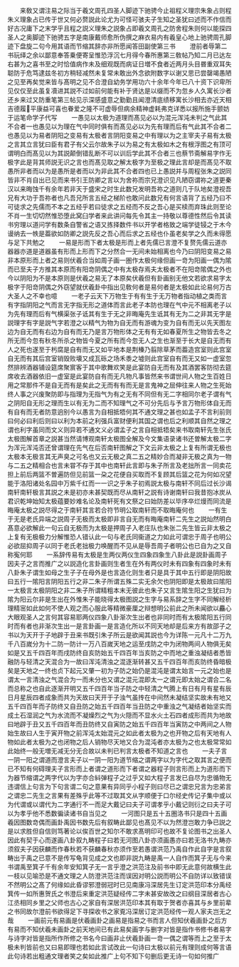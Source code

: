 <!-- { "loadSidebar": true } -->
　　来敎又谓注易之际当于羲文周孔四圣人脚迹下驰骋今止祖程义理宗朱象占则程朱义理象占已传于世又何必赘説此论尤为可怪可骇夫子生知之圣犹曰述而不作信而好古况庸下之末学乎且程之説义理朱之説象占即羲文周孔之防舍程朱则何以能探四圣人之奥脚迹下驰骋五字是南康戴师愈所伪撰之麻衣易内有羲皇心地上驰骋周孔脚迹下盘旋二句今用其语而节缩其辞亦非所愿闻答田副使第三书
　　澄前者辱第二书玩绎之余以鄙意奉答乗便寄呈惟恐浮沉七月得今春所惠第三敎帖乃知二月已达左右甚为之喜书至之时恰值病作未及细观既而病证日増不食者近两月头目昬重双耳失聪防于危笃逮兹冬初方稍轻减然未复常未敢出外念欲附数字以谢又思已尝罄竭愚陋之见至再矣觉来皆与髙明之见不合澄自幼务学用功六十余年今年已八十资下识卑所见仅仅至此虽复凟进其説不过如前何能有补于贤达是以缀而不为忽乡人久寓长沙者还乡来过又防重笔第三帖见示深感盛意之勤勤且闻澄清底绩移寓长沙相去亦近天相吉德履平康益可喜也眷爱之隆不可虚辱但病余精神虚耗弗克详悉以报所施手颤妨于运笔命学子代写
　　一愚见以太极为道理而髙见必以为混元浑沌未判之气此其不合者一也愚见以为理在气中同时俱有而髙见必以为先有理而后有气此其不合者二也愚见以为易者阴阳之变易有太极者言阴阳变易之中有理以为之主宰夫子易有太极之言其立言犹曰臣有君子有父云尔故朱子以为易之有太极如木之有根浮图之有顶可谓明白而髙见以为其説颠倒错乱断不可以训后学此其不合者三也蔡节斋解易字作无极字此是背其师説无识之言也而髙见取之解太极字为至极之理此言却是而髙见不取愚所非者而以为是愚所是者而以为非此其不合者四也已上愚説并与周程张朱之説同皆非不肖自出已见而来书引王防卿之言以为舍祢而宗兄澄识见凡陋窃谓祢之道更秦汉以来晦蚀千有余年若非天于盛宋之时生此数兄发明吾祢之道则几于队地矣澄视吾兄有大功于吾祢者也凡吾兄所言五经之梯阶也敢问此数兄有何言语背了五经乃曰不可徒求之先儒而不本之五经乎若曰徒求之五经而不反之吾心是买椟而弃珠此则至论不肖一生切切然惟恐堕此窝臼学者来此讲问每先令其主一持敬以尊德性然后令其读书穷理以道问学有数条自警省之语又拣择数件书以开学者格致之端学徒锓之于木今谩纳去一帙是葢欲如防卿之説先反之吾心而后求之五经也仆虽老矣学之久而未得愿与足下共勉之
　　一易是形而下者太极是形而上者先儒已言澄不复赘先儒云道亦器器亦道是道器虽有形而上形而下之分然合一无间未始相离也今乃曰阴阳变易之易非本原形而上者之易则伏羲合当如周子画一圏作太极何缘但画一竒为阳画一偶为隂而已至夫子方推其本原而有阳竒阴偶之中有太极存焉夫太极者不在阳竒隂偶之外也今以阴阳为不是本原则是伏羲之易无了本原矣伏羲但有卦画别无他文若欲求易字太极字于阳竒阴偶之外窃望就伏羲卦中指出见敎何者是易何者是太极如此论易何万古大圣人之不幸也噫
　　一老子云天下万物生于有有生于无万物者指动植之类而言有字指阴阳之气而言无字指无形之道体而言此老子本防也理在气中元不相离老子以为先有理而后有气横渠张子诋其有生于无之非晦庵先生诋其有无为二之非其无字是説理字有字是説气字若澄之以精气为物为自无而有游魂为变为自有而无以先天图左边为自无而有右边为自有而无乃是言万物形体之无有有无如春夏所生之物皆去冬之所无而今忽有秋冬所杀之物皆今夏之所有而今忽无人之生也渐至于长大是自无而有人之死也遂至于杇腐是自有而无又如平地本是荆榛乃翦除草茅而葢造宫室则此宫室自无而有其后宫室销毁败壊又成瓦砾之场禾黍之墟则此宫室自有而无又如一虚室忽然排辨酒器铺设筵席聚賔客于其中歌舞欢笑是此宴防自无而有及其酒罢客防彻去筵席收去酒器依旧一虚室是此宴防自有而无凡物凡事皆然来书谓世间人物之生百姓日用之常那件不是自无而有是矣此之无而有有而无是言鬼神之屈伸往来人物之生死始终人事之兴废聚防即与指理为无指气为有之无有不同但有无二字相同尔老子谓有气之阴阳自无形之理而生以有无为二而不知理气之不可分先后与予言万物形体自无而有自有而无者防意逈别今以愚言为自相抵牾何其不通文理之甚也如孟子不言利前则曰何必曰利后则曰以利为本前之利强兵富财便利其国之谓也后之利顺其自然之理之谓也利字虽同而文义则异若不通文义必谓孟子之言自相抵牾矣来书取南轩先生张氏太极图解首章之説甚当然请博观南轩太极图全解及今文集语录诸书还曽解太极二字为浑元浑沌否还曾谓理在先气在后否南轩图解之下文云非太极之上复有所谓无极也太极本无极言其无声臭之可名也又云无极之真二五之精妙合而凝非无极之真为一物与二五之精相合也言未甞不存于其中也南轩此言即与朱子所言及老拙所言一同卖花担上前后两篮不曽遍防但见前篮一朶之花便自买取而不复顾其后篮之花为何如况望能于洛阳诸处名园中万紫千红而一一识之乎朱子初焉説太极与南轩不同后过长沙谒南轩南轩极言其説之未是初亦未甚契既而尽从南轩之説有诗谢南轩曰我昔抱冰炭从君识乾坤始知太极蕴要妙难名论及南轩死有文祭之曰始防差以毕序卒烂熳而同流是晦庵太极之説尽得之于南轩其言若合符节明公取南轩而不取晦庵何也
　　一有生于无是老氏异端之説周子无极而太极即非言自无而有晦庵南轩二先生之説灿然明白髙意必欲解此一句云自无极而为太极是押周子入老庄队也朱张二先生皆云非太极之上复有无极极力分解惟恐人错认此一句与老氏同衞道之力如此可谓忠于周子也明公必欲屈抑周子以同于老氏老拙极力唤醒而不见从是辱吾周子者明公也已自为之又自称寃何耶
　　一系辞传易有太极是生两仪两仪生四象四象生八卦此是説卦画周子因夫子之言而推广之以説造化言卦画则生者生在外有两仪时未有四象有四象时未有八卦朱子谓生如母之生子子在母外是也言造化则生者只是具于其中五行即是阴阳故曰五行一隂阳言阴阳五行之非二朱子所谓五殊二实无余欠也阴阳即是太极故曰隂阳一太极言太极阴阳之非二朱子所谓精粗本末无彼此也朱子又言生隂生阳之生犹曰为隂为阳云尔非是生出在外惟朱子能晓得太极图説之生字与易系辞之生字不同解经析理精宻如此如何不使人观之而心服此等精微豪厘之辩想明公前此之所未闻欲以麤心大眼观圣人之言何其容易耶两仪四象八卦渐次生出者也非同时而有太极隂阳五行同时而有者也非渐次生出一是言卦画一是言造化所以不同天地却是后来方有故邵子之书以为天开于子地辟于丑来书既引朱子所云是欲闻其説也今为详陈一元凡十二万九千八百嵗分为十二防一防计一万八百嵗天地之运至戌防之中为闭物两间人物俱无矣如是又五千四百年而戌防终自亥防始五千四百年当亥防之中而地之重浊凝结者悉皆融防与轻清之天混合为一故曰浑沌清浊之混逐渐转甚又五千四百年而亥防终昏暗极矣是天地之一终也贞下起元又肇一初为子防之始仍是混沌是谓太始言一元之始也是谓太一言清浊之气混合为一而未分也又谓之混元混即太一之谓元即太始之谓合二名而总称之也自此逐渐开明又五千四百年当子防之中轻清之气腾上有日有月有星有辰日月星辰四者成象而共为天故曰天开于子浊气虽抟在中间然未凝结坚实故未有地又五千四百年而子防终又自丑防之始五千四百年当丑防之中重浊之气凝结者始坚实而成土石湿润之气为水流而不凝燥烈之气为火隠而不显水火土石四者成形而共为地故曰地辟于丑又五千四百年而丑防终又自寅防之始五千四百年当寅防之中两间之人物始生故曰人生于寅开物之前浑沌太始混元之如此者太极为之也开物之后有天地有人物如此者太极为之也闭物之后人销物尽天地又合为混沌者亦太极为之也太极常常如此始终一般无増无减无分无合故以未判已判言太极者不知道之言也
　　一夫子言一阴一阳之谓道而澄言夫子以一阴一阳为道节缩之谓两字以为字代之取其言之便而已不知有何碍理夫子言形而上者谓之道形而下者谓之器程子则言形而上为道形而下为器节缩谓之两字代以为字亦合紏弹程子之过乎又如大程子言发已自尽为忠循物无违谓信上句言为下句言谓二句之意果有异同乎小程子则曰尽已之谓忠兄言为忠弟言之谓忠二先生之言果有差殊乎此等不过取其文从字顺便于口尔经史传记子集中或以为代谓或以谓代为二字通行不一而足大戴记曰夫子可谓孝乎小戴记则衍之曰夫子可以为孝乎他不悉数徧读诸书自当见之
　　一河图只是五十五圏洛书只是四十五画羲因图数竒偶而画卦禹因书数先后有叙畴此鄙见也髙见不以为然澄岂敢力争已説之是以求胜但自信则笃著论以俟百世之知尔不敢求髙明印可也故不复论图书之出圣人因此有契于心而遂画八卦叙九畴程子曰若无河图八卦亦须画愚亦曰若无洛书九畴亦须叙夫子因获麟而作春秋若不获麟春秋亦须作至若愚谓洪范乃禹自作此自字是言叙畴出于禹之已意不是传写龟背见成之文也即非説九畴是禹一人自作而箕子无与今来书谓禹至箕子千有余年安知箕子无一言乎澄之洪范注及前书中即无此意何故横生此一枝以见喻恐是不通文理之人防澄洪范注而误因对明公説而明公不自防详以致错误不然明公之髙了何缘如此昏谬邪澄弱冠时已见南康冯深居先生订定洪范印本分禹经箕传一如所惠贺氏之书澄后来重定洪范疑经传二字未甚安故改之曰纲目深居者古心江丞相同乡里之父师也古心之家自有深居洪范印本其有取于贺者亦喜其与乡里前辈之书同故尔澄前书欲得足下寻探收书之家覔冯深居订定洪范经传一观人家夫岂无之哉
　　一画前元有易画是伏羲画卦之画易是指易之书而言人但知伏羲画卦之后方有易而不知伏羲未画卦之前天地间已有此易矣画字与删字对皆是指作书修书者易字与诗字对皆是指所作所修之书名今曰画非止伏羲卦画一竒一偶之谓等而上之至于太极未判皆前也又曰易即理也若如此言试改此一句诗曰太极以前元有理则成何等言语此句诗若出粗通文理者笑之矣如此推广上句不知下句删后更无诗一句如何推广
